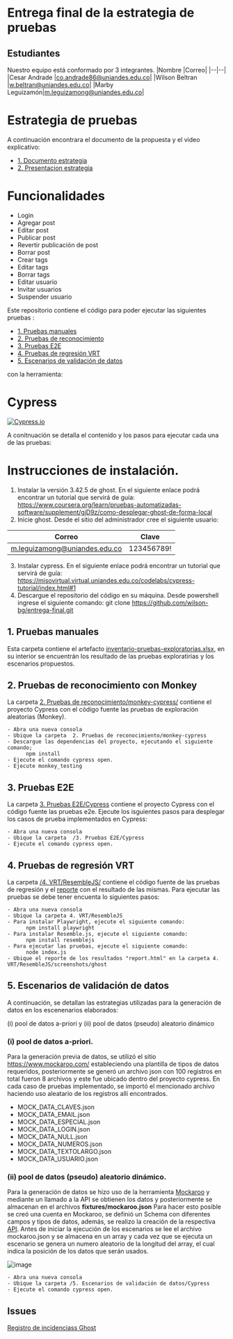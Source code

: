 # Entrega final de la estrategia de pruebas

## Estudiantes
Nuestro equipo está conformado por 3 integrantes.
|Nombre |Correo|
|--|--|
|Cesar Andrade |co.andrade86@uniandes.edu.co|
|Wilson Beltran |w.beltran@uniandes.edu.co|
|Marby Leguizamón|m.leguizamong@uniandes.edu.co|

# Estrategia de pruebas 
A continuación  encontrara el documento de la propuesta y el video explicativo:
- [1. Documento estrategia](https://github.com/wilson-bg/entrega-final/blob/main/6.%20Soportes/estrategia-pruebas.pdf) 
- [2. Presentacion estrategia](https://github.com/wilson-bg/entrega-final/blob/main/6.%20Soportes/Video_Estrategia.pptx)

# Funcionalidades
- Login
- Agregar post 
- Editar post
- Publicar post
- Revertir publicación de post
- Borrar post
- Crear tags
- Editar tags
- Borrar tags
- Editar usuario
- Invitar usuarios
- Suspender usuario


Este repositorio contiene el código para poder ejecutar las siguientes pruebas :

- [1. Pruebas manuales](https://github.com/wilson-bg/entrega-final/tree/main/1.%20Pruebas%20manuales)
- [2. Pruebas de reconocimiento](https://github.com/wilson-bg/entrega-final/tree/main/2.%20Pruebas%20de%20reconocimiento/monkey-cypress)
- [3. Pruebas E2E](https://github.com/wilson-bg/entrega-final/tree/main/3.%20Pruebas%20E2E/Cypress)
- [4. Pruebas de regresión VRT](https://github.com/wilson-bg/entrega-final/tree/main/4.%20VRT/ResembleJS)
- [5. Escenarios de validación de datos](https://github.com/wilson-bg/entrega-final/tree/main/5.%20Escenarios%20de%20validaci%C3%B3n%20de%20datos/Cypress)

con la herramienta:
# Cypress
[![Cypress.io](https://img.shields.io/badge/tested%20with-Cypress-04C38E.svg)](https://www.cypress.io/)


A conitnuación se detalla el contenido y los pasos para ejecutar cada una de las pruebas:

# Instrucciones de instalación.
1. Instalar la versión 3.42.5 de ghost.  En el siguiente enlace podrá encontrar un tutorial que servirá de guía: https://www.coursera.org/learn/pruebas-automatizadas-software/supplement/gjD9z/como-desplegar-ghost-de-forma-local
2. Inicie ghost. Desde el sitio del administrador cree el siguiente usuario:

|Correo|Clave|
|--|--|
|m.leguizamong@uniandes.edu.co|123456789!|

3. Instalar cypress. En el siguiente enlace podrá encontrar un tutorial que servirá de guía: https://misovirtual.virtual.uniandes.edu.co/codelabs/cypress-tutorial/index.html#1
4. Descargue el repositorio del código en su máquina. Desde powershell ingrese el siguiente comando: git clone https://github.com/wilson-bg/entrega-final.git

## 1. Pruebas manuales
Esta carpeta contiene el artefacto [inventario-pruebas-exploratorias.xlsx](https://github.com/wilson-bg/entrega-final/blob/main/1.%20Pruebas%20manuales/inventario-pruebas-exploratorias.xlsx), en su interior se encuentrán los resultado de las pruebas exploratirias y los escenarios propuestos.


## 2. Pruebas de reconocimiento con Monkey

La carpeta [2. Pruebas de reconocimiento/monkey-cypress/](https://github.com/wilson-bg/entrega-final/tree/main/2.%20Pruebas%20de%20reconocimiento/monkey-cypress) contiene  el proyecto Cypress con el código fuente las pruebas de exploración aleatorias (Monkey).
```
- Abra una nueva consola 
- Ubique la carpeta  2. Pruebas de reconocimiento/monkey-cypress
- Descargue las dependencias del proyecto, ejecutando el siguiente comando;
      npm install
- Ejecute el comando cypress open.
- Ejecute monkey_testing
```


## 3. Pruebas E2E
La carpeta [3. Pruebas E2E/Cypress](https://github.com/wilson-bg/entrega-final/tree/main/3.%20Pruebas%20E2E/Cypress) contiene el proyecto Cypress con el código fuente las pruebas e2e. Ejecute los isguientes pasos para desplegar los casos de prueba implementados en Cypress:
```
- Abra una nueva consola 
- Ubique la carpeta  /3. Pruebas E2E/Cypress
- Ejecute el comando cypress open.
```

## 4. Pruebas de regresión VRT 
La carpeta [/4. VRT/ResembleJS/](https://github.com/wilson-bg/entrega-final/tree/main/4.%20VRT/ResembleJS) contiene el código fuente de las pruebas de regresión y el [reporte](https://github.com/wilson-bg/entrega-final/blob/main/4.%20VRT/ResembleJS/screenshots/ghost/report.html) con el resultado de las mismas. Para ejecutar las pruebas se debe tener encuenta lo siguientes pasos:

```
- Abra una nueva consola 
- Ubique la carpeta 4. VRT/ResembleJS
- Para instalar Playwright, ejecute el siguiente comando:
      npm install playwright
- Para instalar Resemble.js, ejecute el siguiente comando:
      npm install resemblejs
- Para ejecutar las pruebas, ejecute el siguiente comando:
      node index.js
- Ubique el reporte de los resultados "report.html" en la carpeta 4. VRT/ResembleJS/screenshots/ghost
```

## 5. Escenarios de validación de datos
A continuación, se detallan las estrategias utilizadas para la generación de datos en los escenenarios elaborados:

(i) pool de datos a-priori y (ii) pool de datos (pseudo) aleatorio dinámico

### (i) pool de datos a-priori.
Para la generación previa de datos, se utilizó el sitio https://www.mockaroo.com/ estableciendo una plantilla de tipos de datos requeridos, posteriormente se generó un archivo json con 100 registros en total fueron 8 archivos y este fue ubicado dentro del proyecto cypress.  En cada caso de pruebas implementado, se importó el mencionado archivo haciendo uso aleatario de los registros allí encontrados.

 - MOCK_DATA_CLAVES.json
 - MOCK_DATA_EMAIL.json
 - MOCK_DATA_ESPECIAL.json
 - MOCK_DATA_LOGIN.json
 - MOCK_DATA_NULL.json
 - MOCK_DATA_NUMEROS.json
 - MOCK_DATA_TEXTOLARGO.json
 - MOCK_DATA_USUARIO.json

### (ii) pool de datos (pseudo) aleatorio dinámico.
Para la generación de datos se hizo uso de la herramienta [Mockaroo](https://www.mockaroo.com/) y mediante un llamado a la API se obtienen los datos y posteriormente se almacenan en el archivos **fixtures/mockaroo.json** Para hacer esto posible se creó una cuenta en Mockaroo, se definió un Schema con diferentes campos y tipos de datos, además, se realizo la creación de la respectiva [API](https://my.api.mockaroo.com/data.json?key=fae49f20). Antes de iniciar la ejecución de los escenarios se lee el archivo mockaroo.json y se almacena en un array y cada vez que se ejecuta un escenario se genera un numero aleatorio de la longitud del array, el cual indica la posición de los datos que serán usados.

![image](https://github.com/coandrade/TallerEstrategiaDatos/blob/main/Cypress/imagen/api.PNG)


```
- Abra una nueva consola 
- Ubique la carpeta /5. Escenarios de validación de datos/Cypress
- Ejecute el comando cypress open.
```

## Issues
[Registro de incidenciass Ghost](https://github.com/wilson-bg/entrega-final/issues)

